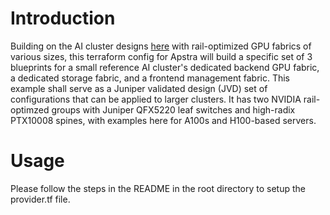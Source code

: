 # Introduction
Building on the AI cluster designs [here](https://github.com/Juniper/terraform-apstra-examples/tree/master/ai-cluster-designs) with rail-optimized GPU fabrics of various sizes, this terraform config for Apstra will build a specific set of 3 blueprints for a small reference AI cluster's dedicated backend GPU fabric, a dedicated storage fabric, and a frontend management fabric. This example shall serve as a Juniper validated design (JVD) set of configurations that can be applied to larger clusters. It has two NVIDIA rail-optimzed groups with Juniper QFX5220 leaf switches and high-radix PTX10008 spines, with examples here for A100s and H100-based servers.

# Usage

Please follow the steps in the README in the root directory to setup the provider.tf file.
